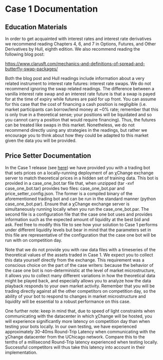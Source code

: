 # Case 1 Documentation

## Education Materials

In order to get acquainted with interest rates and interest rate derivatives we recommend reading Chapters 4, 6, and 7 in Options, Futures, and Other Derivatives by Hull, eighth edition.
We also recommend reading the following blog post: 

https://www.clarusft.com/mechanics-and-definitions-of-spread-and-butterfly-swap-packages/

Both the blog post and Hull readings include information about a very related instrument to interest rate futures: interest rate swaps.  We do not recommend ignoring the swap related readings.  The difference between a vanilla interest rate swap and an interest rate future is that a swap is payed for at the time of expiry while futures are paid for up front.  You can assume for this case that the cost of financing a cash position is negligible (i.e. market participants can borrow/lend money at ~0% rate; remember that this is only true in a theoretical sense; your positions will be liquidated and so you cannot carry a position that would require financing).  Thus, the futures can be treated like swaps in this market.  Nonetheless, we do not recommend directly using any strategies in the readings, but rather we encourage you to think about how they could be adapted to this market given the data you will be provided.  

## Price Setter Documentation

In the Case 1 release (see [here](https://drive.google.com/open?id=1_DhkZVWRar_6GntGGYfyRt_zdi7C7oA2)) we have provided you with a trading bot that sets prices on a locally-running deployment of an χChange exchange server to match theoretical prices in a hidden set of training data. This bot is provided in a case_one_bot.tar file that, when unzipped (tar -xvf case_one_bot.tar) provides two files: case_one_bot.par and price_setter_config.json. The former is a compiled binary of the aforementioned trading bot and can be run
in the standard manner (python case_one_bot.par). Ensure that a χChange exchange server is simultaneously running locally when you run the case_one_bot.par. The second file is a configuration file that the case one bot uses and provides information such as the expected amount of liquidity at the best bid and ask. Feel free to modify this file to see how your solution to Case 1 performs under different liquidity levels but bear in mind that the parameters set in this file are
representative of the configuration that the case one bot will be run with on competition day.


Note that we do not provide you with raw data files with a timeseries of the theoretical values of the assets traded in Case 1. We expect you to collect this data yourself directly from the exchange. This requirement was a conscious choice on the part of the case writers: because the behavior of the case one bot is non-deterministic at the level of market microstructure, it allows you to collect many different variations in how the theoretical data might be played back, and especially
allows you to analyze how the data playback responds to your own market activity. Remember that you will be trading directly against all the other competitors on competition day, so the ability of your bot to respond to changes in market microstructure and liquidity will be essential to a robust performance on this case.


One further note: keep in mind that, due to speed of light constraints when communicating with the datacenter in which χChange will be hosted, you will experience significantly more latency on competition day than when testing your bots locally. In our own testing, we have experienced approximately 30-40ms Round-Trip Latency when communicating with the χChange datacenter from the UChicago network. Compare this to the tenths of a millisecond Round-Trip latency experienced when testing
locally. Successful competitors will thus take this latency into account in their implementation.
